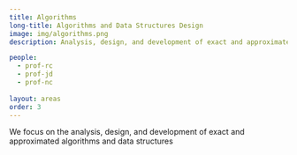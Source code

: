 ```yaml
---
title: Algorithms
long-title: Algorithms and Data Structures Design
image: img/algorithms.png
description: Analysis, design, and development of exact and approximated algorithms and data structures

people:
  - prof-rc
  - prof-jd
  - prof-nc
  
layout: areas
order: 3
---
```


We focus on the analysis, design, and development of exact and approximated algorithms and data structures
